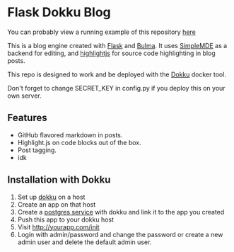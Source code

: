 # Flask Dokku Blog

You can probably view a running example of this repository [here](http://blog.adamlamers.com)

This is a blog engine created with [Flask](http://flask.pocoo.org/) and
[Bulma](http://bulma.io). It uses [SimpleMDE](https://simplemde.com/) as a backend for editing, and
[highlightjs](https://highlightjs.org/) for source code highlighting in blog posts.

This repo is designed to work and be deployed with the [Dokku](http://dokku.io) docker tool.

Don't forget to change SECRET_KEY in config.py if you deploy this on your own server.

## Features

* GitHub flavored markdown in posts.
* Highlight.js on code blocks out of the box.
* Post tagging.
* idk

Installation with Dokku
------------------

1. Set up [dokku](http://dokku.viewdocs.io/dokku/getting-started/installation/) on a host
2. Create an app on that host
3. Create a [postgres service](https://github.com/dokku/dokku-postgres) with dokku and link it to the app you created
4. Push this app to your dokku host
5. Visit http://yourapp.com/init
6. Login with admin/password and change the password or create a new admin user and delete the
   default admin user.
